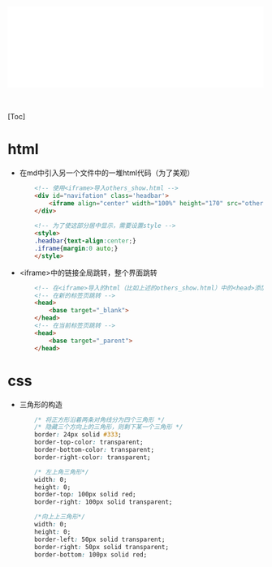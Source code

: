 <div id="navifation" class='headbar'>
    <iframe id='head' align="center" width="100%" height="160" src="others_show.html"  frameborder="no" border="0" marginwidth="0" marginheight="px" scrolling="no" ></iframe>
</div>
<style>
    .headbar{text-align:center}
    .iframe{margin:0 auto;}
</style>
<script>
    var oDiv = document.getElementById('head');
    oDiv.style.position = 'fixed'; oDiv.style.top = '0px'; oDiv.style.left = '0px';
    document.title="others/html&css";
</script>
<br><br>
<!-- ___________________________________________ -->
<!-- ___________________________________________ -->

[Toc]

# html

* 在md中引入另一个文件中的一堆html代码（为了美观）
    ``` html
        <!-- 使用<iframe>导入others_show.html -->
        <div id="navifation" class='headbar'>
            <iframe align="center" width="100%" height="170" src="others_show.html"  frameborder="no" border="0" marginwidth="0" marginheight="0" scrolling="no"></iframe>
        </div>
        
        <!-- 为了使这部分居中显示，需要设置style -->
        <style>
        .headbar{text-align:center;}
        .iframe{margin:0 auto;}
        </style>
    ```

* \<iframe>中的链接全局跳转，整个界面跳转
    ```html
        <!-- 在<iframe>导入的html（比如上述的others_show.html）中的<head>添加target参数 -->
        <!-- 在新的标签页跳转 -->
        <head>
            <base target="_blank">
        </head>
        <!-- 在当前标签页跳转 -->
        <head>
            <base target="_parent">
        </head>
    ```

# css

* 三角形的构造
    ```css
        /* 将正方形沿着两条对角线分为四个三角形 */
        /* 隐藏三个方向上的三角形，则剩下某一个三角形 */
        border: 24px solid #333;
        border-top-color: transparent;
        border-bottom-color: transparent;
        border-right-color: transparent;

        /* 左上角三角形*/
        width: 0;
        height: 0;
        border-top: 100px solid red;
        border-right: 100px solid transparent;

        /*向上上三角形*/
        width: 0;
        height: 0;
        border-left: 50px solid transparent;
        border-right: 50px solid transparent;
        border-bottom: 100px solid red;
    ```
